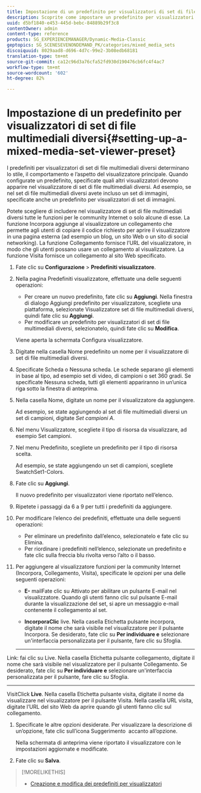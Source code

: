 ```yaml
---
title: Impostazione di un predefinito per visualizzatori di set di file multimediali diversi
description: Scoprite come impostare un predefinito per visualizzatori di set di file multimediali diversi.
uuid: d5bf1840-e453-445d-bebc-84889b29f3c8
contentOwner: admin
content-type: reference
products: SG_EXPERIENCEMANAGER/Dynamic-Media-Classic
geptopics: SG_SCENESEVENONDEMAND_PK/categories/mixed_media_sets
discoiquuid: 8029aad8-d696-4d7c-99e2-3b08edb68181
translation-type: tm+mt
source-git-commit: ca12c96d3a76cfa52fd930d190476cb6fc4f4ac7
workflow-type: tm+mt
source-wordcount: '602'
ht-degree: 82%

---
```



# Impostazione di un predefinito per visualizzatori di set di file multimediali diversi{#setting-up-a-mixed-media-set-viewer-preset}

I predefiniti per visualizzatori di set di file multimediali diversi determinano lo stile, il comportamento e l’aspetto del visualizzatore principale. Quando configurate un predefinito, specificate quali altri visualizzatori devono apparire nel visualizzatore di set di file multimediali diversi. Ad esempio, se nel set di file multimediali diversi avete incluso un set di immagini, specificate anche un predefinito per visualizzatori di set di immagini.

Potete scegliere di includere nel visualizzatore di set di file multimediali diversi tutte le funzioni per le community Internet o solo alcune di esse. La funzione Incorpora aggiunge al visualizzatore un collegamento che permette agli utenti di copiare il codice richiesto per aprire il visualizzatore in una pagina esterna (ad esempio un blog, un sito Web o un sito di social networking). La funzione Collegamento fornisce l’URL del visualizzatore, in modo che gli utenti possano usare un collegamento al visualizzatore. La funzione Visita fornisce un collegamento al sito Web specificato.

1. Fate clic su **Configurazione** > **Predefiniti visualizzatore**.
1. Nella pagina Predefiniti visualizzatore, effettuate una delle seguenti operazioni:

   * Per creare un nuovo predefinito, fate clic su **Aggiungi**. Nella finestra di dialogo Aggiungi predefinito per visualizzatore, scegliete una piattaforma, selezionate Visualizzatore set di file multimediali diversi, quindi fate clic su **Aggiungi**.
   * Per modificare un predefinito per visualizzatori di set di file multimediali diversi, selezionatelo, quindi fate clic su **Modifica**.

   Viene aperta la schermata Configura visualizzatore.

1. Digitate nella casella Nome predefinito un nome per il visualizzatore di set di file multimediali diversi.
1. Specificate Scheda o Nessuna scheda. Le schede separano gli elementi in base al tipo, ad esempio set di video, di campioni o set 360 gradi. Se specificate Nessuna scheda, tutti gli elementi appariranno in un’unica riga sotto la finestra di anteprima.
1. Nella casella Nome, digitate un nome per il visualizzatore da aggiungere.

   Ad esempio, se state aggiungendo al set di file multimediali diversi un set di campioni, digitate *Set campioni A*.

1. Nel menu Visualizzatore, scegliete il tipo di risorsa da visualizzare, ad esempio Set campioni.
1. Nel menu Predefinito, scegliete un predefinito per il tipo di risorsa scelta.

   Ad esempio, se state aggiungendo un set di campioni, scegliete SwatchSet1-Colors.

1. Fate clic su **Aggiungi**.

   Il nuovo predefinito per visualizzatori viene riportato nell’elenco.

1. Ripetete i passaggi da 6 a 9 per tutti i predefiniti da aggiungere.
1. Per modificare l’elenco dei predefiniti, effettuate una delle seguenti operazioni:

   * Per eliminare un predefinito dall’elenco, selezionatelo e fate clic su Elimina.
   * Per riordinare i predefiniti nell’elenco, selezionate un predefinito e fate clic sulla freccia blu rivolta verso l’alto o il basso.

1. Per aggiungere al visualizzatore funzioni per la community Internet (Incorpora, Collegamento, Visita), specificate le opzioni per una delle seguenti operazioni:

   * **E-**
mailFate clic su Attivato per abilitare un pulsante E-mail nel visualizzatore. Quando gli utenti fanno clic sul pulsante E-mail durante la visualizzazione del set, si apre un messaggio e-mail contenente il collegamento al set.

   * **IncorporaClic**
live. Nella casella Etichetta pulsante incorpora, digitate il nome che sarà visibile nel visualizzatore per il pulsante Incorpora. Se desiderato, fate clic su 
**Per individuare e** selezionare un&#39;interfaccia personalizzata per il pulsante, fare clic su Sfoglia.

   * ****
Link: fai clic su Live. Nella casella Etichetta pulsante collegamento, digitate il nome che sarà visibile nel visualizzatore per il pulsante Collegamento. Se desiderato, fate clic su 
**Per individuare e** selezionare un&#39;interfaccia personalizzata per il pulsante, fare clic su Sfoglia.

   * ****
VisitClick 
**Live**. Nella casella Etichetta pulsante visita, digitate il nome da visualizzare nel visualizzatore per il pulsante Visita. Nella casella URL visita, digitate l’URL del sito Web da aprire quando gli utenti fanno clic sul collegamento.

1. Specificate le altre opzioni desiderate. Per visualizzare la descrizione di un’opzione, fate clic sull’icona Suggerimento  accanto all’opzione.

   Nella schermata di anteprima viene riportato il visualizzatore con le impostazioni aggiornate e modificate.

1. Fate clic su **Salva**.

>[!MORELIKETHIS]
>
>* [Creazione e modifica dei predefiniti per visualizzatori](application-setup.md#adding_and_editing_viewer_presets)

